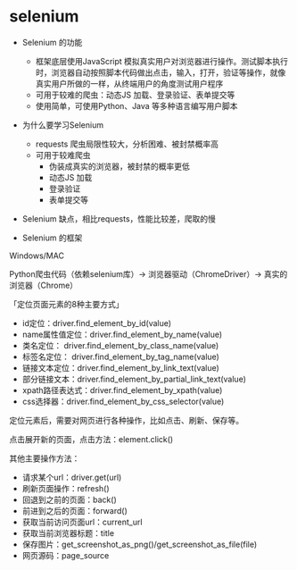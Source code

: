 # selenium

- Selenium 的功能
  - 框架底层使用JavaScript 模拟真实用户对浏览器进行操作。测试脚本执行时，浏览器自动按照脚本代码做出点击，输入，打开，验证等操作，就像真实用户所做的一样，从终端用户的角度测试用户程序
  - 可用于较难的爬虫：动态JS 加载、登录验证、表单提交等
  - 使用简单，可使用Python、Java 等多种语言编写用户脚本

- 为什么要学习Selenium
  - requests 爬虫局限性较大，分析困难、被封禁概率高
  - 可用于较难爬虫
    - 伪装成真实的浏览器，被封禁的概率更低
    - 动态JS 加载
    - 登录验证
    - 表单提交等
- Selenium 缺点，相比requests，性能比较差，爬取的慢

- Selenium 的框架

Windows/MAC

Python爬虫代码（依赖selenium库）-> 浏览器驱动（ChromeDriver）-> 真实的浏览器（Chrome）





「定位页面元素的8种主要方式」

- id定位：driver.find_element_by_id(value)
- name属性值定位：driver.find_element_by_name(value)
- 类名定位： driver.find_element_by_class_name(value)
- 标签名定位： driver.find_element_by_tag_name(value)
- 链接文本定位：driver.find_element_by_link_text(value)
- 部分链接文本：driver.find_element_by_partial_link_text(value)
- xpath路径表达式：driver.find_element_by_xpath(value)
- css选择器：driver.find_element_by_css_selector(value)



定位元素后，需要对网页进行各种操作，比如点击、刷新、保存等。

点击展开新的页面，点击方法：element.click()

其他主要操作方法：

- 请求某个url：driver.get(url)
- 刷新页面操作：refresh()
- 回退到之前的页面：back()
- 前进到之后的页面：forward()
- 获取当前访问页面url：current_url
- 获取当前浏览器标题：title
- 保存图片：get_screenshot_as_png()/get_screenshot_as_file(file)
- 网页源码：page_source

























